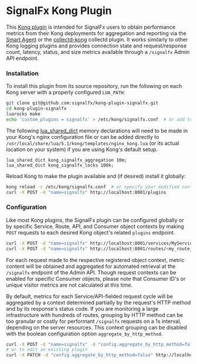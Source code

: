 # SignalFx Kong Plugin
This [Kong plugin](https://getkong.org/docs/0.13.x/admin-api/#plugin-object) is intended for SignalFx users to obtain
performance metrics from their Kong deployments for aggregation and reporting via the
[Smart Agent](https://github.com/signalfx/signalfx-agent) or the
[collectd-kong](https://github.com/signalfx/collectd-kong) collectd plugin.  It works similarly to other Kong logging
plugins and provides connection state and request/response count, latency, status, and size metrics available through
a `/signalfx` Admin API endpoint.

### Installation
To install this plugin from its source repository, run the following on each Kong server with a
properly configured `LUA_PATH`:
```sh
git clone git@github.com:signalfx/kong-plugin-signalfx.git
cd kong-plugin-signalfx
luarocks make
echo 'custom_plugins = signalfx' > /etc/kong/signalfx.conf  # or add to your existing configuration file
```

The following [lua_shared_dict](https://github.com/openresty/lua-nginx-module#lua_shared_dict) memory declarations
will need to be made in your Kong's nginx configuration file or can be added directly to
`/usr/local/share/lua/5.1/kong/templates/nginx_kong.lua` (or its actual location on your system) if you are using
Kong's default setup.
```
lua_shared_dict kong_signalfx_aggregation 10m;
lua_shared_dict kong_signalfx_locks 100k;
```

Reload Kong to make the plugin available and (if desired) install it globally:
```sh
kong reload -c /etc/kong/signalfx.conf  # or specify your modified configuration file
curl -X POST -d "name=signalfx" http://localhost:8001/plugins
```

### Configuration
Like most Kong plugins, the SignalFx plugin can be configured globally or by specific Service, Route, API, and
Consumer object contexts by making `POST` requests to each desired Kong object's related `plugins` endpoint.

```sh
curl -X POST -d "name=signalfx" http://localhost:8001/services/MyService/plugins
curl -X POST -d "name=signalfx" http://localhost:8001/routes/<my_route_id>/plugins
```

For each request made to the respective registered object context, metric content will be obtained and aggregated for
automated retrieval at the `/signalfx` endpoint of the Admin API.  Though request contexts can be enabled for
specific Consumer objects, please note that Consumer ID's or unique visitor metrics are not calculated at this time.

By default, metrics for each Service/API-fielded request cycle will be aggregated by a context determined partially
by the request's HTTP method and by its response's status code.  If you are monitoring a large infrastructure with
hundreds of routes, grouping by HTTP method can be too granular or costly for performant `/signalfx` requests on a 1s
interval, depending on the server resources.  This context grouping can be disabled with the boolean configuration
option `aggregate_by_http_method`.

```sh
curl -X POST -d "name=signalfx" -d "config.aggregate_by_http_method=false" http://localhost:8001/plugins
# or to edit an existing plugin
curl -X PATCH -d "config.aggregate_by_http_method=false" http://localhost:8001/plugins/<sfx_plugin_id>
```
